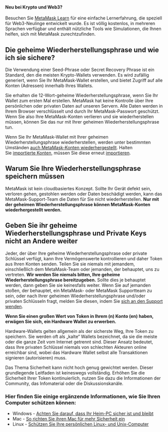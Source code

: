 
#### Neu bei Krypto und Web3?


Besuchen Sie [MetaMask Learn](https://learn.metamask.io/) für eine einfache Lernerfahrung, die speziell für Web3-Neulinge entwickelt wurde. Es ist völlig kostenlos, in mehreren Sprachen verfügbar und enthält nützliche Tools wie Simulationen, die Ihnen helfen, sich mit MetaMask zurechtzufinden.



Die geheime Wiederherstellungsphrase und wie ich sie sichere?
-------------------------------------------------------------


Die Verwendung einer Seed-Phrase oder Secret Recovery Phrase ist ein Standard, den die meisten Krypto-Wallets verwenden. Es wird zufällig generiert, wenn Sie Ihr MetaMask-Wallet erstellen, und bietet Zugriff auf alle Konten (Adressen) innerhalb Ihres Wallets.


Sie erhalten die 12-Wort-geheime Wiederherstellungsphrase, wenn Sie Ihr Wallet zum ersten Mal erstellen. MetaMask hat keine Kontrolle über Ihre persönlichen oder privaten Daten auf unseren Servern. Alle Daten werden in Ihrem Browser verschlüsselt und durch Ihr MetaMask-Passwort geschützt. Wenn Sie also Ihre MetaMask-Konten verlieren und sie wiederherstellen müssen, können Sie das nur mit Ihrer geheimen Wiederherstellungsphrase tun.


Wenn Sie Ihr MetaMask-Wallet mit Ihrer geheimen Wiederherstellungsphrase wiederherstellen, werden unter bestimmten Umständen [auch MetaMask-Konten wiederhergestellt](https://metamask.zendesk.com/hc/en-us/articles/360015489271). Halten Sie [importierte Konten](https://metamask.zendesk.com/hc/en-us/articles/360015289932-What-are-imported-accounts-), müssen Sie diese erneut [importieren](https://metamask.zendesk.com/hc/en-us/articles/360015489331).


Warum Sie Ihre Wiederherstellungsphrase speichern müssen
--------------------------------------------------------


MetaMask ist kein cloudbasiertes Konzept. Sollte Ihr Gerät defekt sein, verloren gehen, gestohlen werden oder Daten beschädigt werden, kann das MetaMask-Support-Team die Daten für Sie nicht wiederherstellen. **Nur mit der geheimen Wiederherstellungsphrase können MetaMask-Konten wiederhergestellt werden.**


Geben Sie ihr geheime Wiederherstellungsphrase und Private Keys nicht an Andere weiter
--------------------------------------------------------------------------------------


Jeder, der über Ihre geheime Wiederherstellungsphrase oder private Schlüssel verfügt, kann Ihre Vermögenswerte kontrollieren und daher Token aus Ihren Konten senden. Teilen Sie sie niemals mit jemandem, einschließlich dem MetaMask-Team oder jemanden, der behauptet, uns zu vertreten. **Wir werden Sie niemals bitten, Ihre geheime Wiederherstellungsphrase bereitzugeben.** Sollte dies je behauptet werden, dann geben Sie sie keinesfalls weiter. Wenn Sie auf jemanden stoßen, der behauptet, ein MetaMask- oder MetaMask Supportteam zu sein, oder nach Ihrer geheimen Wiederherstellungsphrase und/oder privaten Schlüsseln fragt, melden Sie diesen, indem Sie [sich an den Support wenden](https://metamask.zendesk.com/hc/en-us/articles/360058969391).


**Wenn Sie einen großen Wert von Token in Ihrem (n) Konto (en) haben, erwägen Sie sich, ein Hardware Wallet zu erwerben.**


Hardware-Wallets gelten allgemein als der sicherste Weg, Ihre Token zu speichern. Sie werden oft als „kalte“ Wallets bezeichnet, da sie die meiste oder die ganze Zeit vom Internet getrennt sind. Dieser Ansatz bedeutet, dass Ihre privaten Schlüssel niemals von schlechten Akteuren online erreichbar sind, wobei das Hardware Wallet selbst alle Transaktionen signieren (autorisieren) muss.


Das Thema Sicherheit kann nicht hoch genug gewichtet werden. Dieser grundlegende Leitfaden ist keineswegs vollständig. Erhöhen Sie die Sicherheit Ihrer Token kontinuierlich, nutzen Sie dazu die Informationen der Community, das Infomaterial oder die Diskussionskanäle.


### Hier finden Sie einige ergänzende Informationen, wie Sie Ihren Computer schützen können:


* Windows - [Achten Sie darauf, dass Ihr Heim-PC sicher ist und bleibt](https://support.microsoft.com/en-us/windows/keep-your-computer-secure-at-home-c348f24f-a4f0-de5d-9e4a-e0fc156ab221)
* Mac - [So richten Sie ihren Mac für mehr Sicherheit ein](https://support.apple.com/en-in/guide/mac-help/flvlt003/mac)
* Linux - [Schützen Sie Ihre persönlichen Linux- und Unix-Computer](https://safecomputing.umich.edu/protect-yourself/secure-your-devices/personal-computer/linuxunix)
